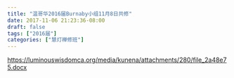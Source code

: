 ```yaml
---
title: "温哥华2016届Burnaby小组11月8日共修"
date: 2017-11-06 21:23:36-08:00
draft: false
tags: ["2016届"]
categories: ["慧灯禅修班"]
---
```

https://luminouswisdomca.org/media/kunena/attachments/280/file_2a48e75.docx
